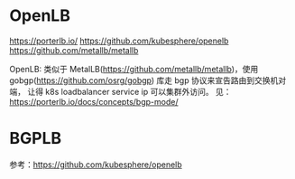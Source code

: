 

# OpenLB
https://porterlb.io/
https://github.com/kubesphere/openelb
https://github.com/metallb/metallb

OpenLB: 类似于 MetalLB(https://github.com/metallb/metallb)，使用 gobgp(https://github.com/osrg/gobgp) 库走 bgp 协议来宣告路由到交换机对端，
让得 k8s loadbalancer service ip 可以集群外访问。 见：https://porterlb.io/docs/concepts/bgp-mode/

# BGPLB
参考：https://github.com/kubesphere/openelb




